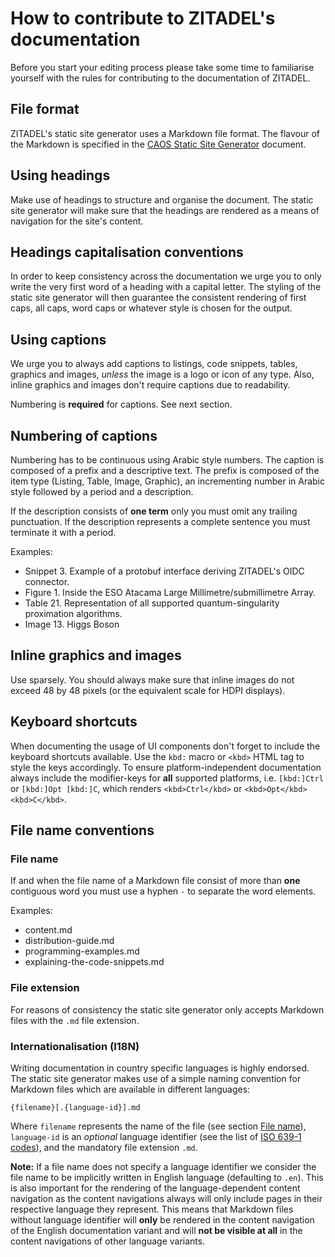 # How to contribute to ZITADEL's documentation

Before you start your editing process please take some time to familiarise yourself with the rules for contributing to the documentation of ZITADEL.

## File format

ZITADEL's static site generator uses a Markdown file format. The flavour of the Markdown is specified in the [CAOS Static Site Generator](/docs/cssg.md) document.

## Using headings

Make use of headings to structure and organise the document. The static site generator will make sure that the headings are rendered as a means of navigation for the site's content.

## Headings capitalisation conventions

In order to keep consistency across the documentation we urge you to only write the very first word of a heading with a capital letter. The styling of the static site generator will then guarantee the consistent rendering of first caps, all caps, word caps or whatever style is chosen for the output.

## Using captions

We urge you to always add captions to listings, code snippets, tables, graphics and images, *unless* the image is a logo or icon of any type. Also, inline graphics and images don't require captions due to readability.

Numbering is **required** for captions. See next section.

## Numbering of captions

Numbering has to be continuous using Arabic style numbers. The caption is composed of a prefix and a descriptive text. The prefix is composed of the item type (Listing, Table, Image, Graphic), an incrementing number in Arabic style followed by a period and a description.

If the description consists of **one term** only you must omit any trailing punctuation. If the description represents a complete sentence you must terminate it with a period.

Examples:

* Snippet 3. Example of a protobuf interface deriving ZITADEL's OIDC connector.
* Figure 1. Inside the ESO Atacama Large Millimetre/submillimetre Array.
* Table 21. Representation of all supported quantum-singularity proximation algorithms.
* Image 13. Higgs Boson

## Inline graphics and images

Use sparsely. You should always make sure that inline images do not exceed 48 by 48 pixels (or the equivalent scale for HDPI displays).

## Keyboard shortcuts

When documenting the usage of UI components don't forget to include the keyboard shortcuts available. Use the `kbd:` macro or `<kbd>` HTML tag to style the keys accordingly. To ensure platform-independent documentation always include the modifier-keys for **all** supported platforms, i.e. `[kbd:]Ctrl` or `[kbd:]Opt [kbd:]C`, which renders `<kbd>Ctrl</kbd>` or `<kbd>Opt</kbd> <kbd>C</kbd>`.

## File name conventions

### File name

If and when the file name of a Markdown file consist of more than **one** contiguous word you must use a hyphen `-` to separate the word elements.

Examples:

* content.md
* distribution-guide.md
* programming-examples.md
* explaining-the-code-snippets.md

### File extension

For reasons of consistency the static site generator only accepts Markdown files with the `.md` file extension.

### Internationalisation (I18N)

Writing documentation in country specific languages is highly endorsed. The static site generator makes use of a simple naming convention for Markdown files which are available in different languages:

`{filename}[.{language-id}].md`

Where `filename` represents the name of the file (see section [File name](#file-name)), `language-id` is an *optional* language identifier (see the list of [ISO 639-1 codes](https://en.wikipedia.org/wiki/List_of_ISO_639-1_codes)), and the mandatory file extension `.md`.

**Note:** If a file name does not specify a language identifier we consider the file name to be implicitly written in English language (defaulting to `.en`). This is also important for the rendering of the language-dependent content navigation as the content navigations always will only include pages in their respective language they represent. This means that Markdown files without language identifier will **only** be rendered in the content navigation of the English documentation variant and will **not be visible at all** in the content navigations of other language variants.
